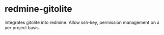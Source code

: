 redmine-gitolite
================

Integrates gitolite into redmine. Allow ssh-key, permission management on a per project basis.